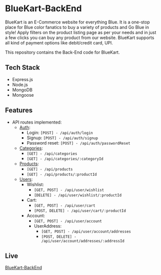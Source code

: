 # BlueKart-BackEnd

BlueKart is an E-Commerce website for everything Blue. It is a one-stop place for Blue color fanatics to buy a variety of products and Go Blue in style! Apply filters on the product listing page as per your needs and in just a few clicks you can buy any product from our website. BlueKart supports all kind of payment options like debit/credit card, UPI.

This repository contains the Back-End code for BlueKart.

## Tech Stack

- Express.js
- Node.js
- MongoDB
- Mongoose

## Features

- API routes implemented:
    - [Auth](https://github.com/Devansu-Yadav/BlueKart-BackEnd/blob/development/routes/auth.route.js):
        - Login: `[POST] - /api/auth/login`
        - Signup: `[POST] - /api/auth/signup`
        - Password reset: `[POST] - /api/auth/passwordReset`
    - [Categories](https://github.com/Devansu-Yadav/BlueKart-BackEnd/blob/development/routes/categories.route.js):
        - `[GET] - /api/categories`
        - `[GET] - /api/categories/:categoryId`
    - [Products](https://github.com/Devansu-Yadav/BlueKart-BackEnd/blob/development/routes/products.route.js):
        - `[GET] - /api/products`
        - `[GET] - /api/products/:productId`
    - [Users](https://github.com/Devansu-Yadav/BlueKart-BackEnd/blob/development/routes/user.route.js):
        - Wishlist: 
            - `[GET, POST] - /api/user/wishlist`
            - `[DELETE] - /api/user/wishlist/:productId`
        - Cart:
            - `[GET, POST] - /api/user/cart`
            - `[POST, DELETE] - /api/user/cart/:productId`
        - Account:
            - `[GET, POST] - /api/user/account`
            - UserAddress:
                - `[GET, POST] - /api/user/account/addresses`
                - `[POST, DELETE] - /api/user/account/addresses/:addressId`

## Live
[BlueKart-BackEnd](http://bluekart-back-end.vercel.app/)
